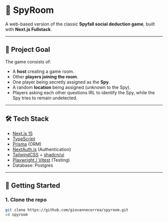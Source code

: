 # 🔎 SpyRoom

A web-based version of the classic **Spyfall social deduction game**, built with **Next.js Fullstack**.  

---

## 🎯 Project Goal
The game consists of:
- A **host** creating a game room.  
- Other **players joining the room**.  
- One player being secretly assigned as the **Spy**.  
- A random **location** being assigned (unknown to the Spy).  
- Players asking each other questions IRL to identify the Spy, while the Spy tries to remain undetected.  

---

## 🛠 Tech Stack
- [Next.js 15](https://nextjs.org/)
- [TypeScript](https://www.typescriptlang.org/)  
- [Prisma](https://www.prisma.io/) (ORM)  
- [NextAuth.js](https://next-auth.js.org/) (Authentication)  
- [TailwindCSS](https://tailwindcss.com/) + [shadcn/ui](https://ui.shadcn.com/)  
- [Playwright / Vitest](https://vitest.dev/) (Testing)  
- Database: Postgres 

---

## 🚀 Getting Started

### 1. Clone the repo
```bash
git clone https://github.com/giovannecorrea/spyroom.git
cd spyroom
